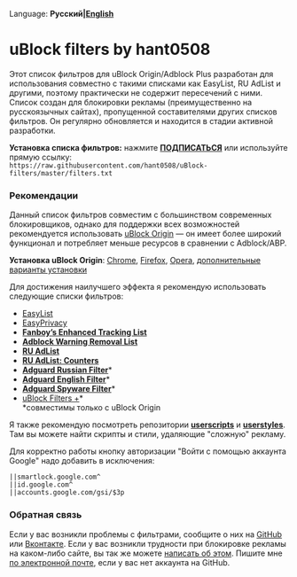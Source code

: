 Language: **Русский|[English](/README.md)**

# uBlock filters by hant0508

Этот список фильтров для uBlock Origin/Adblock Plus разработан для использования совместно с такими списками как EasyList, RU AdList 
и другими, поэтому практически не содержит пересечений с ними. Список создан для блокировки рекламы (преимущественно на русскоязычных
сайтах), пропущенной составителями других списков фильтров. Он регулярно обновляется и находится в стадии
активной разработки.

**Установка списка фильтров:**
нажмите **[ПОДПИСАТЬСЯ](https://subscribe.adblockplus.org/?location=https://raw.githubusercontent.com/hant0508/uBlock-filters/master/filters.txt&title=Filters%20by%20hant0508)** или используйте прямую ссылку:<br>
`https://raw.githubusercontent.com/hant0508/uBlock-filters/master/filters.txt`

### Рекомендации

Данный список фильтров совместим с большинством современных блокировщиков, однако для поддержки всех возможностей рекомендуется
использовать [uBlock Origin](https://github.com/gorhill/uBlock) — он имеет более широкий функционал и потребляет меньше ресурсов в
сравнении с Adblock/ABP.

**Установка uBlock Origin**: [Chrome](https://chrome.google.com/webstore/detail/ublock-origin/cjpalhdlnbpafiamejdnhcphjbkeiagm), [Firefox](https://addons.mozilla.org/en-US/firefox/addon/ublock-origin/), [Opera](https://addons.opera.com/en-gb/extensions/details/ublock/), [дополнительные варианты установки](https://github.com/gorhill/uBlock#installation)

Для достижения наилучшего эффекта я рекомендую использовать следующие списки фильтров:
* [EasyList](https://subscribe.adblockplus.org/?location=easylist.github.io/easylist/easylist.txt&title=EasyList)
* [EasyPrivacy](https://subscribe.adblockplus.org/?location=easylist.github.io/easylist/easyprivacy.txt&title=EasyPrivacy)
* [**Fanboy’s Enhanced Tracking List**](https://subscribe.adblockplus.org/?location=https://secure.fanboy.co.nz/enhancedstats.txt&title=Fanboy’s%20Enhanced%20Tracking%20List)
* [**Adblock Warning Removal List**](https://subscribe.adblockplus.org/?location=https://easylist-downloads.adblockplus.org/antiadblockfilters.txt&title=Adblock%20Warning%20Removal%20List)
* [**RU AdList**](https://subscribe.adblockplus.org/?location=https://easylist-downloads.adblockplus.org/advblock.txt&title=RU%20AdList)
* [**RU AdList: Counters**](https://subscribe.adblockplus.org/?location=https://easylist-downloads.adblockplus.org/cntblock.txt&title=RU%20AdList:%20Counters)
* [**Adguard Russian Filter**](https://subscribe.adblockplus.org/?location=https://filters.adtidy.org/extension/ublock/filters/1.txt&title=Adguard%20Russian%20Filter)*
* [**Adguard English Filter**](https://subscribe.adblockplus.org/?location=https://filters.adtidy.org/extension/ublock/filters/2.txt&title=Adguard%20English%20Filter)*
* [**Adguard Spyware Filter**](https://subscribe.adblockplus.org/?location=https://filters.adtidy.org/extension/ublock/filters/3.txt&title=Adguard%20Spyware%20Filter)*
* [uBlock Filters +](https://subscribe.adblockplus.org/?location=https://raw.githubusercontent.com/IDKwhattoputhere/uBlock-Filters-Plus/master/uBlock-Filters-Plus.txt&title=uBlock%20Filters%20%2B)* <br>
*совместимы только с uBlock Origin

Я также рекомендую посмотреть репозитории **[userscripts](https://github.com/hant0508/usescripts)** и **[userstyles](https://github.com/hant0508/userstyles)**. Там вы можете найти скрипты и стили,
удаляющие "сложную" рекламу.

Для корректно работы кнопку авторизации "Войти с помощью аккаунта Google" надо добавить в исключения:
```
||smartlock.google.com^
||id.google.com^
||accounts.google.com/gsi/$3p
```

### Обратная связь

Если у вас возникли проблемы с фильтрами, сообщите о них на [GitHub](https://github.com/hant0508/uBlock-fillters/issues/new) или [Вконтакте](https://vk.com/im?sel=116615188).
Если у вас возникли трудности при блокировке рекламы на каком-либо сайте, вы так же можете
[написать об этом](https://github.com/hant0508/uBlock-fillters/issues/new). Пишите мне [по электронной почте](mailto:hant0508@gmail.com?subject=GitHub%20issue%20|%20Filters), если у вас нет аккаунта на GitHub.
